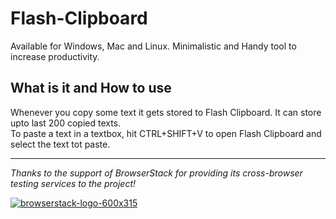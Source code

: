 # Flash-Clipboard
Available for Windows, Mac and Linux. Minimalistic and Handy tool to increase productivity.

## What is it and How to use
Whenever you copy some text it gets stored to Flash Clipboard. It can store upto last 200 copied texts.   
To paste a text in a textbox, hit CTRL+SHIFT+V to open Flash Clipboard and select the text tot paste.

---

*Thanks to the support of BrowserStack for providing its cross-browser testing services to the project!*

[![browserstack-logo-600x315](https://user-images.githubusercontent.com/7106086/34295981-32433d32-e736-11e7-88c6-b9678773f8f8.png)](http://browserstack.com/)
